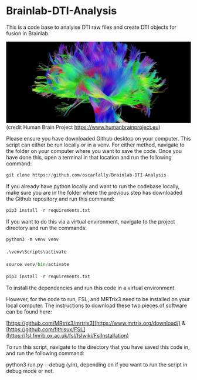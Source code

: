 # Brainlab-DTI-Analysis

This is a code base to analyise DTI raw files and create DTI objects for fusion in Brainlab.

![](readme-resources/tractography.png)
(credit Human Brain Project https://www.humanbrainproject.eu)
 
Please ensure you have downloaded Github desktop on your computer. This script can either be run locally or in a venv.  For either method, navigate to the folder on your computer where you want to save the code.  Once you have done this, open a terminal in that location and run the following command:

```python
git clone https://github.com/oscarlally/Brainlab-DTI-Analysis
```

If you already have python locally and want to run the codebase locally, make sure you are in the folder where the previous step has downloaded the Github repository and run this command:

```python
pip3 install -r requirements.txt
```

If you want to do this via a virtual environment, navigate to the project directory and run the commands:

```python
python3 -m venv venv

.\venv\Scripts\activate

source venv/bin/activate

pip3 install -r requirements.txt

```

To install the dependencies and run this code in a virtual environment.

However, for the code to run, FSL, and MRTrix3 need to be installed on your local computer.  The instructions to download these two pieces of software can be found here:

[https://github.com/MRtrix3/mrtrix3](https://www.mrtrix.org/download/)
&
[https://github.com/fithisux/FSL](https://fsl.fmrib.ox.ac.uk/fsl/fslwiki/FslInstallation)

To run this script, navigate to the directory that you have saved this code in, and run the following command:

python3 run.py --debug (y/n), depending on if you want to run the script in debug mode or not.
